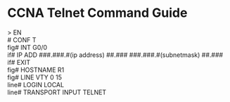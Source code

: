 # CCNA Telnet Command Guide

\> EN  
\# CONF T  
fig\# INT G0/0  
if\# IP ADD ###.###.#(ip address) ##.### ###.###.#(subnetmask) ##.###  
if\# EXIT  
fig\# HOSTNAME R1  
fig\# LINE VTY 0 15  
line\# LOGIN LOCAL  
line\# TRANSPORT INPUT TELNET  
